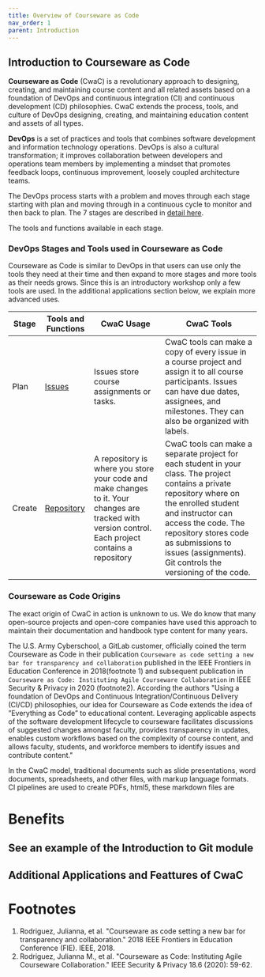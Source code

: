 ```yaml
---
title: Overview of Courseware as Code
nav_order: 1
parent: Introduction
---
```


## Introduction to Courseware as Code

**Courseware as Code** (CwaC) is a revolutionary approach to designing, creating, and maintaining course content and all related assets based on a foundation of DevOps and continuous integration (CI) and continuous development (CD) philosophies. CwaC extends the process, tools, and culture of DevOps designing, creating, and maintaining education content and assets of all types.

**DevOps** is a set of practices and tools that combines software development and information technology operations. DevOps is also a cultural transformation; it improves collaboration between developers and operations team members by implementing a mindset that promotes feedback loops, continuous improvement, loosely coupled architecture teams.  


The DevOps process starts with a problem and moves through each stage starting with plan and moving through in a continuous cycle to monitor and then back to plan. The 7 stages are described in [detail here](https://about.gitlab.com/stages-devops-lifecycle/).


The tools and functions available in each stage.

### DevOps Stages and Tools used in Courseware as Code
Courseware as Code is similar to DevOps in that users can use only the tools they need at their time and then expand to more stages and more tools as their needs grows. Since this is an introductory workshop only a few tools are used. In the additional applications section below, we explain more advanced uses.


| Stage| Tools and Functions | CwaC Usage | CwaC Tools |
|------|---------------------|------------|------------|
| Plan | [Issues](https://docs.gitlab.com/ee/user/project/issues/#issues) | Issues store course assignments or tasks.| CwaC tools can make a copy of every issue in a course project and assign it to all course participants. Issues can have due dates, assignees, and milestones. They can also be organized with labels.|
| Create |[Repository](https://docs.gitlab.com/ee/user/project/repository/#repository) | A repository is where you store your code and make changes to it. Your changes are tracked with version control. Each project contains a repository | CwaC tools can make a separate project for each student in your class. The project contains a private repository where on the enrolled student and instructor can access the code. The repository stores code as submissions to issues (assignments). Git controls the versioning of the code.|



### Courseware as Code Origins

The exact origin of CwaC in action is unknown to us. We do know that many open-source projects and open-core companies have used this approach to maintain their documentation and handbook type content for many years.

The U.S. Army Cyberschool, a GitLab customer, officially coined the term Courseware as Code in their publication `Courseware as code setting a new bar for transparency and collaboration` published in the IEEE Frontiers in Education Conference in 2018(footnote 1) and subsequent publication in `Courseware as Code: Instituting Agile Courseware Collaboration` in IEEE Security & Privacy in 2020 (footnote2). According the authors "Using a foundation of DevOps and Continuous Integration/Continuous Delivery (CI/CD) philosophies, our idea for Courseware as Code extends the idea of ”Everything as Code” to educational content. Leveraging applicable aspects of the software development lifecycle to courseware facilitates discussions of suggested changes amongst faculty, provides transparency in updates, enables custom workflows based on the complexity of course content, and allows faculty, students, and workforce members to identify issues and contribute content."

In the CwaC model, traditional documents such as slide presentations, word documents, spreadsheets, and other files, with markup language formats. CI pipelines are used to create PDFs, html5, these markdown files are

# Benefits

## See an example of the Introduction to Git module


## Additional Applications and Feattures of CwaC





# Footnotes
1. Rodriguez, Julianna, et al. "Courseware as code setting a new bar for transparency and collaboration." 2018 IEEE Frontiers in Education Conference (FIE). IEEE, 2018.
2. Rodriguez, Julianna M., et al. "Courseware as Code: Instituting Agile Courseware Collaboration." IEEE Security & Privacy 18.6 (2020): 59-62.
